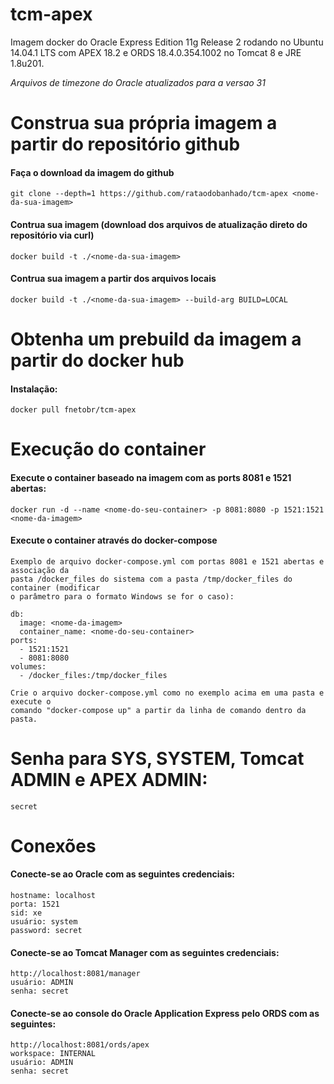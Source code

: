 tcm-apex
========

Imagem docker do Oracle Express Edition 11g Release 2 rodando no Ubuntu 14.04.1 LTS com APEX 18.2 e ORDS 18.4.0.354.1002 no Tomcat 8 e JRE 1.8u201. 

_Arquivos de timezone do Oracle atualizados para a versao 31_

# Construa sua própria imagem a partir do repositório github

#### Faça o download da imagem do github

    git clone --depth=1 https://github.com/rataodobanhado/tcm-apex <nome-da-sua-imagem>

#### Contrua sua imagem (download dos arquivos de atualização direto do repositório via curl)

    docker build -t ./<nome-da-sua-imagem>

#### Contrua sua imagem a partir dos arquivos locais 

    docker build -t ./<nome-da-sua-imagem> --build-arg BUILD=LOCAL

# Obtenha um prebuild da imagem a partir do docker hub

#### Instalação:

    docker pull fnetobr/tcm-apex

# Execução do container

#### Execute o container baseado na imagem com as ports 8081 e 1521 abertas:

    docker run -d --name <nome-do-seu-container> -p 8081:8080 -p 1521:1521 <nome-da-imagem> 

#### Execute o container através do docker-compose
	Exemplo de arquivo docker-compose.yml com portas 8081 e 1521 abertas e associação da
	pasta /docker_files do sistema com a pasta /tmp/docker_files do container (modificar
	o parâmetro para o formato Windows se for o caso):
	
	db:
      image: <nome-da-imagem> 
      container_name: <nome-do-seu-container>
    ports:
      - 1521:1521
      - 8081:8080
    volumes:
      - /docker_files:/tmp/docker_files

    Crie o arquivo docker-compose.yml como no exemplo acima em uma pasta e execute o 
    comando "docker-compose up" a partir da linha de comando dentro da pasta.

# Senha para SYS, SYSTEM, Tomcat ADMIN e APEX ADMIN:

    secret

# Conexões

#### Conecte-se ao Oracle com as seguintes credenciais:

    hostname: localhost
    porta: 1521
    sid: xe
    usuário: system
    password: secret


#### Conecte-se ao Tomcat Manager com as seguintes credenciais:

    http://localhost:8081/manager
    usuário: ADMIN
    senha: secret

#### Conecte-se ao console do Oracle Application Express pelo ORDS com as seguintes:

    http://localhost:8081/ords/apex
    workspace: INTERNAL
    usuário: ADMIN
    senha: secret
